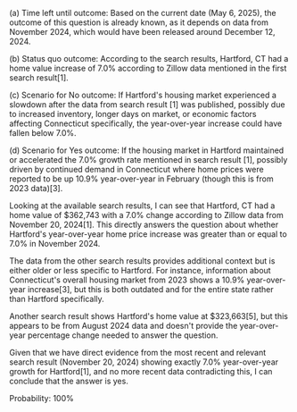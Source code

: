 (a) Time left until outcome: Based on the current date (May 6, 2025), the outcome of this question is already known, as it depends on data from November 2024, which would have been released around December 12, 2024.

(b) Status quo outcome: According to the search results, Hartford, CT had a home value increase of 7.0% according to Zillow data mentioned in the first search result[1].

(c) Scenario for No outcome: If Hartford's housing market experienced a slowdown after the data from search result [1] was published, possibly due to increased inventory, longer days on market, or economic factors affecting Connecticut specifically, the year-over-year increase could have fallen below 7.0%.

(d) Scenario for Yes outcome: If the housing market in Hartford maintained or accelerated the 7.0% growth rate mentioned in search result [1], possibly driven by continued demand in Connecticut where home prices were reported to be up 10.9% year-over-year in February (though this is from 2023 data)[3].

Looking at the available search results, I can see that Hartford, CT had a home value of $362,743 with a 7.0% change according to Zillow data from November 20, 2024[1]. This directly answers the question about whether Hartford's year-over-year home price increase was greater than or equal to 7.0% in November 2024.

The data from the other search results provides additional context but is either older or less specific to Hartford. For instance, information about Connecticut's overall housing market from 2023 shows a 10.9% year-over-year increase[3], but this is both outdated and for the entire state rather than Hartford specifically.

Another search result shows Hartford's home value at $323,663[5], but this appears to be from August 2024 data and doesn't provide the year-over-year percentage change needed to answer the question.

Given that we have direct evidence from the most recent and relevant search result (November 20, 2024) showing exactly 7.0% year-over-year growth for Hartford[1], and no more recent data contradicting this, I can conclude that the answer is yes.

Probability: 100%